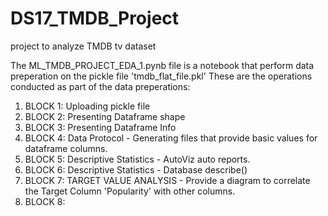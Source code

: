 # DS17_TMDB_Project
project to analyze TMDB tv dataset

The ML_TMDB_PROJECT_EDA_1.pynb file is a notebook that perform data preperation on the pickle file 'tmdb_flat_file.pkl'
These are the operations conducted as part of the data preperations:
1) BLOCK 1: Uploading pickle file
2) BLOCK 2: Presenting Dataframe shape
3) BLOCK 3: Presenting Dataframe Info
4) BLOCK 4: Data Protocol - Generating files that provide basic values for dataframe columns.
5) BLOCK 5: Descriptive Statistics - AutoViz auto reports.
6) BLOCK 6: Descriptive Statistics - Database describe()
7) BLOCK 7: TARGET VALUE ANALYSIS - Provide a diagram to correlate the Target Column 'Popularity' with other columns.
8) BLOCK 8: 
